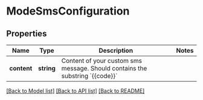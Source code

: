 # ModeSmsConfiguration

## Properties
Name | Type | Description | Notes
------------ | ------------- | ------------- | -------------
**content** | **string** | Content of your custom sms message. Should contains the substring &#x60;{{code}}&#x60; | 

[[Back to Model list]](../README.md#documentation-for-models) [[Back to API list]](../README.md#documentation-for-api-endpoints) [[Back to README]](../README.md)



